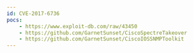 ```yaml
---
id: CVE-2017-6736
pocs:
    - https://www.exploit-db.com/raw/43450
    - https://github.com/GarnetSunset/CiscoSpectreTakeover
    - https://github.com/GarnetSunset/CiscoIOSSNMPToolkit
---
```

